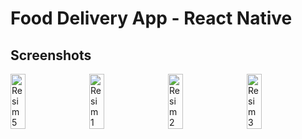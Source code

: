 # Food Delivery App - React Native


## Screenshots
<div style="display: flex;">
  <img src="https://github.com/Hakanlsk/native-FoodDeliveryApp/assets/123507532/d1e9c5bb-44c3-4920-aa0b-7a6ea33ed3e0" alt="Resim 5" style="width: 23%; margin-right: 20px;">
  <img src="https://github.com/Hakanlsk/native-FoodDeliveryApp/assets/123507532/ee4f2a62-654a-41e4-93ab-5a65b052e3a0" alt="Resim 1" style="width: 23%; margin-right: 20px;">
  <img src="https://github.com/Hakanlsk/native-FoodDeliveryApp/assets/123507532/3ea1fa10-2a29-494a-8d08-b6aa3cd67adc" alt="Resim 2" style="width: 23%; margin-right: 20px;">
  <img src="https://github.com/Hakanlsk/native-FoodDeliveryApp/assets/123507532/b5edee7d-9300-4308-a772-2d66647e3749" alt="Resim 3" style="width: 23%; margin-right: 20px;">
</div>
